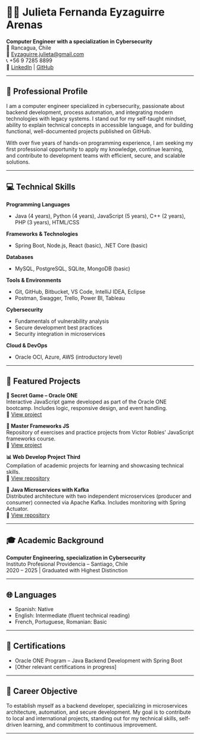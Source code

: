# 👩‍💻 Julieta Fernanda Eyzaguirre Arenas

**Computer Engineer with a specialization in Cybersecurity**  
📍 Rancagua, Chile  
📧 Eyzaguirre.julieta@gmail.com  
📞 +56 9 7285 8899  
🔗 [LinkedIn](https://linkedin.com/in/yourprofile) | [GitHub](https://github.com/gipsy-yuilet-dev)

---

## 🎯 Professional Profile

I am a computer engineer specialized in cybersecurity, passionate about backend development, process automation, and integrating modern technologies with legacy systems. I stand out for my self-taught mindset, ability to explain technical concepts in accessible language, and for building functional, well-documented projects published on GitHub.

With over five years of hands-on programming experience, I am seeking my first professional opportunity to apply my knowledge, continue learning, and contribute to development teams with efficient, secure, and scalable solutions.

---

## 💻 Technical Skills

**Programming Languages**  
- Java (4 years), Python (4 years), JavaScript (5 years), C++ (2 years), PHP (3 years), HTML/CSS

**Frameworks & Technologies**  
- Spring Boot, Node.js, React (basic), .NET Core (basic)

**Databases**  
- MySQL, PostgreSQL, SQLite, MongoDB (basic)

**Tools & Environments**  
- Git, GitHub, Bitbucket, VS Code, IntelliJ IDEA, Eclipse  
- Postman, Swagger, Trello, Power BI, Tableau

**Cybersecurity**  
- Fundamentals of vulnerability analysis  
- Secure development best practices  
- Security integration in microservices

**Cloud & DevOps**  
- Oracle OCI, Azure, AWS (introductory level)

---

## 📂 Featured Projects

**🔐 Secret Game – Oracle ONE**  
Interactive JavaScript game developed as part of the Oracle ONE bootcamp. Includes logic, responsive design, and event handling.  
🔗 [View project](https://github.com/gipsy-yuilet-dev/Juego-Secreto-alura-task01)

**🧩 Master Frameworks JS**  
Repository of exercises and practice projects from Victor Robles' JavaScript frameworks course.  
🔗 [View project](https://github.com/gipsy-yuilet-dev/Master-Frameworks-JS)

**📊 Web Develop Project Third**  
Compilation of academic projects for learning and showcasing technical skills.  
🔗 [View repository](https://github.com/gipsy-yuilet-dev/webdevelopProjectThird)

**🧠 Java Microservices with Kafka**  
Distributed architecture with two independent microservices (producer and consumer) connected via Apache Kafka. Includes monitoring with Spring Actuator.  
🔗 [View repository](https://github.com/gipsy-yuilet-dev/microserviciosEnJava)

---

## 🎓 Academic Background

**Computer Engineering, specialization in Cybersecurity**  
Instituto Profesional Providencia – Santiago, Chile  
2020 – 2025 | Graduated with Highest Distinction

---

## 🌐 Languages

- Spanish: Native  
- English: Intermediate (fluent technical reading)  
- French, Portuguese, Romanian: Basic

---

## 📜 Certifications

- Oracle ONE Program – Java Backend Development with Spring Boot  
- [Other relevant certifications in progress]

---

## 🎯 Career Objective

To establish myself as a backend developer, specializing in microservices architecture, automation, and secure development. My goal is to contribute to local and international projects, standing out for my technical skills, self-driven learning, and commitment to continuous improvement.

---

